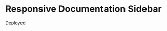 # **Responsive** Documentation Sidebar
[Deployed](https://bib58.github.io/documentation_webpage_2/)
